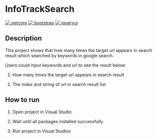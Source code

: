 # InfoTrackSearch

[![.netcore](https://img.shields.io/badge/.net%20core-2.1.3-blue.svg)](https://github.com/dotnet/core)
[![.bootstrap](https://img.shields.io/badge/bootstrap-3.3.7-red.svg)](https://github.com/twbs)
[![.jqueryui](https://img.shields.io/badge/jquery--ui-1.12.1-orange.svg)](https://github.com/jquery/jquery-ui)

## Description
 
 This project shows that how many times the target url appears in search result which searched by keywords in google search.
 
 Users could input keywords and url to see the result below:
 
 1. How many times the target url appears in search result
 
 2. The index and string of url in search result list
 
## How to run

1. Open project in Visual Studio

2. Wait until all packages installed successfully

3. Run project in Visual Studios
